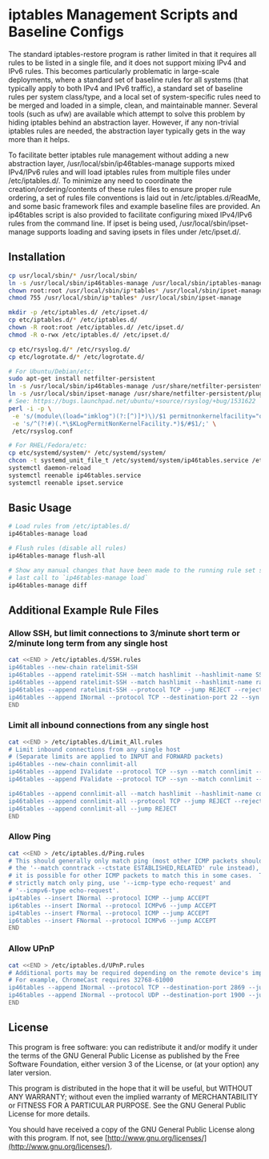 # iptables Management Scripts and Baseline Configs

The standard iptables-restore program is rather limited in that it requires all rules to be listed in a single file, and it does not support mixing IPv4 and IPv6 rules.  This becomes particularly problematic in large-scale deployments, where a standard set of baseline rules for all systems (that typically apply to both IPv4 and IPv6 traffic), a standard set of baseline rules per system class/type, and a local set of system-specific rules need to be merged and loaded in a simple, clean, and maintainable manner.  Several tools (such as ufw) are available which attempt to solve this problem by hiding iptables behind an abstraction layer.  However, if any non-trivial iptables rules are needed, the abstraction layer typically gets in the way more than it helps.

To facilitate better iptables rule management without adding a new abstraction layer, /usr/local/sbin/ip46tables-manage supports mixed IPv4/IPv6 rules and will load iptables rules from multiple files under /etc/iptables.d/.  To minimize any need to coordinate the creation/ordering/contents of these rules files to ensure proper rule ordering, a set of rules file conventions is laid out in /etc/iptables.d/ReadMe, and some basic framework files and example baseline files are provided.  An ip46tables script is also provided to facilitate configuring mixed IPv4/IPv6 rules from the command line.  If ipset is being used, /usr/local/sbin/ipset-manage supports loading and saving ipsets in files under /etc/ipset.d/.

## Installation

```bash
cp usr/local/sbin/* /usr/local/sbin/
ln -s /usr/local/sbin/ip46tables-manage /usr/local/sbin/iptables-manage
chown root:root /usr/local/sbin/ip*tables* /usr/local/sbin/ipset-manage
chmod 755 /usr/local/sbin/ip*tables* /usr/local/sbin/ipset-manage

mkdir -p /etc/iptables.d/ /etc/ipset.d/
cp etc/iptables.d/* /etc/iptables.d/
chown -R root:root /etc/iptables.d/ /etc/ipset.d/
chmod -R o-rwx /etc/iptables.d/ /etc/ipset.d/

cp etc/rsyslog.d/* /etc/rsyslog.d/
cp etc/logrotate.d/* /etc/logrotate.d/

# For Ubuntu/Debian/etc:
sudo apt-get install netfilter-persistent
ln -s /usr/local/sbin/ip46tables-manage /usr/share/netfilter-persistent/plugins.d/20-ip46tables-manage
ln -s /usr/local/sbin/ipset-manage /usr/share/netfilter-persistent/plugins.d/15-ipset-manage
# See: https://bugs.launchpad.net/ubuntu/+source/rsyslog/+bug/1531622
perl -i -p \
 -e 's/(module\(load="imklog")(?:[^)]*)\)/$1 permitnonkernelfacility="on")/;' \
 -e 's/^(?!#)(.*\$KLogPermitNonKernelFacility.*)$/#$1/;' \
 /etc/rsyslog.conf

# For RHEL/Fedora/etc:
cp etc/systemd/system/* /etc/systemd/system/
chcon -t systemd_unit_file_t /etc/systemd/system/ip46tables.service /etc/systemd/system/ipset.service
systemctl daemon-reload
systemctl reenable ip46tables.service
systemctl reenable ipset.service
```

## Basic Usage

```bash
# Load rules from /etc/iptables.d/
ip46tables-manage load

# Flush rules (disable all rules)
ip46tables-manage flush-all

# Show any manual changes that have been made to the running rule set since the
# last call to `ip46tables-manage load`
ip46tables-manage diff
```

## Additional Example Rule Files

### Allow SSH, but limit connections to 3/minute short term or 2/minute long term from any single host
```bash
cat <<END > /etc/iptables.d/SSH.rules
ip46tables --new-chain ratelimit-SSH
ip46tables --append ratelimit-SSH --match hashlimit --hashlimit-name SSH --hashlimit-mode srcip --hashlimit-burst 3 --hashlimit-upto 2/m --jump ACCEPT
ip46tables --append ratelimit-SSH --match hashlimit --hashlimit-name ratelimit-SSH --hashlimit-mode srcip --hashlimit-burst 1 --hashlimit-upto 6/m --jump LOG --log-prefix 'iptables rl-SSH: '
ip46tables --append ratelimit-SSH --protocol TCP --jump REJECT --reject-with tcp-reset
ip46tables --append INormal --protocol TCP --destination-port 22 --syn --jump ratelimit-SSH
END
```

### Limit all inbound connections from any single host
```bash
cat <<END > /etc/iptables.d/Limit_All.rules
# Limit inbound connections from any single host
# (Separate limits are applied to INPUT and FORWARD packets)
ip46tables --new-chain connlimit-all
ip46tables --append IValidate --protocol TCP --syn --match connlimit --connlimit-above 100 --jump connlimit-all
ip46tables --append FValidate --protocol TCP --syn --match connlimit --connlimit-above 100 --jump connlimit-all

ip46tables --append connlimit-all --match hashlimit --hashlimit-name connlimit --hashlimit-mode srcip --hashlimit-burst 1 --hashlimit-upto 6/m --jump LOG --log-prefix 'iptables cl: '
ip46tables --append connlimit-all --protocol TCP --jump REJECT --reject-with tcp-reset
ip46tables --append connlimit-all --jump REJECT
END
```

### Allow Ping
```bash
cat <<END > /etc/iptables.d/Ping.rules
# This should generally only match ping (most other ICMP packets should match
# the '--match conntrack --ctstate ESTABLISHED,RELATED' rule instead), however
# it is possible for other ICMP packets to match this in some cases.  To
# strictly match only ping, use '--icmp-type echo-request' and
# '--icmpv6-type echo-request'.
ip4tables --insert INormal --protocol ICMP --jump ACCEPT
ip6tables --insert INormal --protocol ICMPv6 --jump ACCEPT
ip4tables --insert FNormal --protocol ICMP --jump ACCEPT
ip6tables --insert FNormal --protocol ICMPv6 --jump ACCEPT
END
```

### Allow UPnP
```bash
cat <<END > /etc/iptables.d/UPnP.rules
# Additional ports may be required depending on the remote device's implementation
# For example, ChromeCast requires 32768-61000
ip46tables --append INormal --protocol TCP --destination-port 2869 --jump ACCEPT
ip46tables --append INormal --protocol UDP --destination-port 1900 --jump ACCEPT
END
```

## License

This program is free software: you can redistribute it and/or modify
it under the terms of the GNU General Public License as published by
the Free Software Foundation, either version 3 of the License, or
(at your option) any later version.

This program is distributed in the hope that it will be useful,
but WITHOUT ANY WARRANTY; without even the implied warranty of
MERCHANTABILITY or FITNESS FOR A PARTICULAR PURPOSE.  See the
GNU General Public License for more details.

You should have received a copy of the GNU General Public License
along with this program.  If not, see [http://www.gnu.org/licenses/](http://www.gnu.org/licenses/).
